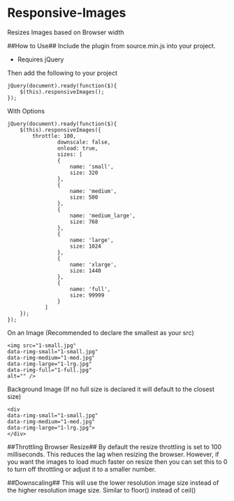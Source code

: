 # Responsive-Images
Resizes Images based on Browser width

##How to Use##
Include the plugin from source.min.js into your project.  
* Requires jQuery

Then add the following to your project  
```
jQuery(document).ready(function($){
	$(this).responsiveImages();
});
```

With Options

```
jQuery(document).ready(function($){
	$(this).responsiveImages({
		throttle: 100,
            	downscale: false,
            	onload: true,
            	sizes: [
	    		{
	    			name: 'small',
	    			size: 320
	    		},
	    		{
	    			name: 'medium',
	    			size: 500
	    		},
	    		{
	    			name: 'medium_large',
	    			size: 768
	    		},
	    		{
	    			name: 'large',
	    			size: 1024
	    		},
	    		{
	    			name: 'xlarge',
	    			size: 1440
	    		},
	    		{
	    			name: 'full',
	    			size: 99999
	    		}
	    	]
	});
});
```

On an Image (Recommended to declare the smallest as your src)    
```  
<img src="1-small.jpg"   
data-rimg-small="1-small.jpg"   
data-rimg-medium="1-med.jpg"   
data-rimg-large="1-lrg.jpg"   
data-rimg-full="1-full.jpg"   
alt="" />
```

Background Image (If no full size is declared it will default to the closest size)    
```
<div   
data-rimg-small="1-small.jpg"   
data-rimg-medium="1-med.jpg"   
data-rimg-large="1-lrg.jpg">   
</div>
```

##Throttling Browser Resize##
By default the resize throttling is set to 100 milliseconds. This reduces the lag when resizing the browser.
However, if you want the images to load much faster on resize then you can set this to 0 to turn off throttling or adjust it to a smaller number.  

##Downscaling##
This will use the lower resolution image size instead of the higher resolution image size. Similar to floor() instead of ceil()
